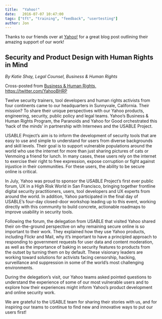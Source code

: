 ```yaml
---
title:  "Yahoo!"
date:   2016-07-07 10:47:00
tags: ["tft", "training", "feedback", "usertesting"]
author: Jon
---
```


Thanks to our friends over at <a href="https://yahoobhrp.tumblr.com/post/148985458174/security-and-product-design-with-human-rights-in" target="_blank">Yahoo!</a> for a great blog post outlining their amazing support of our work!




## Security and Product Design with Human Rights in Mind
*By Katie Shay, Legal Counsel, Business & Human Rights*

Cross-posted from  <a href="https://yahoobhrp.tumblr.com/post/148985458174/security-and-product-design-with-human-rights-in" target="_blank">Business & Human Rights, https://twitter.com/YahooBHRP</a>

Twelve security trainers, tool developers and human rights activists from four continents came to our headquarters in Sunnyvale, California. Their mission? To share their unique perspectives with our Yahoo products, engineering, security, public policy and legal teams. Yahoo’s Business & Human Rights Program, the Paranoids and Yahoo for Good orchestrated this ‘hack of the minds’ in partnership with Internews and the USABLE Project.

USABLE Project’s aim is to inform the development of security tools that are easy to use and simple to understand for users from diverse backgrounds and skill levels. Their goal is to support vulnerable populations around the world who use the internet for more than just sharing pictures of cats or Venmoing a friend for lunch. In many cases, these users rely on the internet to exercise their right to free expression, expose corruption or fight against injustice in their communities. For these users, the ability to be secure online is critical.  

In July, Yahoo was proud to sponsor the USABLE Project’s first ever public forum, UX in a High Risk World in San Francisco, bringing together frontline digital security practitioners, users, tool developers and UX experts from around the world. In addition, Yahoo participated in the final day of USABLE’s four-day closed-door workshop leading up to this event, working directly with this community to build concrete, actionable roadmaps to improve usability in security tools.

Following the forum, the delegation from USABLE that visited Yahoo shared their on-the-ground perspective on why remaining secure online is so important to their work. They explained how they use Yahoo products, including Flickr and Mail, why it’s important to have a principled approach to responding to government requests for user data and content moderation, as well as the importance of baking in security features to products from the outset by turning them on by default. These visionary leaders are working toward solutions for activists facing censorship, hacking, surveillance and suppression in some of the world’s most challenging environments.

During the delegation’s visit, our Yahoo teams asked pointed questions to understand the experience of some of our most vulnerable users and to explore how their experiences might inform Yahoo’s product development and online security work.

We are grateful to the USABLE team for sharing their stories with us, and for inspiring our teams to continue to find new and innovative ways to put our users first!  
